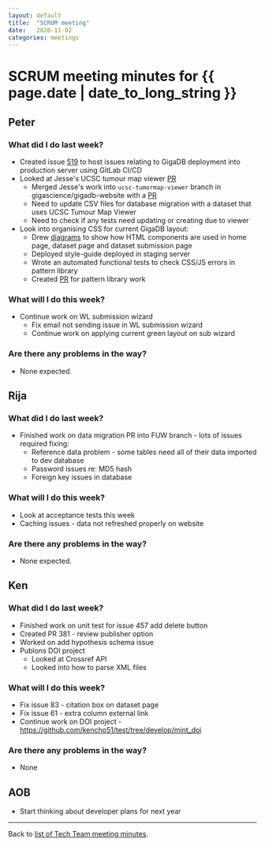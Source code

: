 ```yaml
---
layout: default
title:  "SCRUM meeting"
date:   2020-11-02
categories: meetings
---
```

# SCRUM meeting minutes for {{ page.date | date_to_long_string }}

## Peter

### What did I do last week?
* Created issue [519](https://github.com/gigascience/gigadb-website/issues/519)
  to host issues relating to GigaDB deployment into production server using 
  GitLab CI/CD
* Looked at Jesse's UCSC tumour map viewer [PR](https://github.com/gigascience/gigadb-website/pull/517)
    * Merged Jesse's work into `ucsc-tumormap-viewer` branch in 
      gigascience/gigadb-website with a [PR](https://github.com/gigascience/gigadb-website/pull/518)
    * Need to update CSV files for database migration with a dataset that uses 
      UCSC Tumour Map Viewer
    * Need to check if any tests need updating or creating due to viewer
* Look into organising CSS for current GigaDB layout:
    * Drew [diagrams](https://drive.google.com/file/d/10z0_gagB7HlHJbmMTzh_fLMohelPcyCR) 
      to show how HTML components are used in home page, dataset page and 
      dataset submission page
    * Deployed style-guide deployed in staging server
    * Wrote an automated functional tests to check CSS/JS errors in pattern 
      library
    * Created [PR](https://github.com/gigascience/gigadb-website/pull/520) for 
      pattern library work

### What will I do this week?
* Continue work on WL submission wizard
    * Fix email not sending issue in WL submission wizard
    * Continue work on applying current green layout on sub wizard

### Are there any problems in the way?
* None expected.


## Rija

### What did I do last week?
* Finished work on data migration PR into FUW branch - lots of issues required
  fixing:
    * Reference data problem - some tables need all of their data imported to
      dev database
    * Password issues re: MD5 hash
    * Foreign key issues in database

### What will I do this week?
* Look at acceptance tests this week
* Caching issues - data not refreshed properly on website


### Are there any problems in the way?
* None expected.

## Ken

### What did I do last week?
* Finished work on unit test for issue 457 add delete button
* Created PR 381 - review publisher option
* Worked on add hypothesis schema issue
* Publons DOI project
    * Looked at Crossref API
    * Looked into how to parse XML files

### What will I do this week?
* Fix issue 83 - citation box on dataset page
* Fix issue 61 - extra column external link
* Continue work on DOI project - https://github.com/kencho51/test/tree/develop/mint_doi 

### Are there any problems in the way?
* None


## AOB

* Start thinking about developer plans for next year

<hr>

Back to [list of Tech Team meeting minutes][scrum-meetings].

[scrum-meetings]: /techteam/index.html
